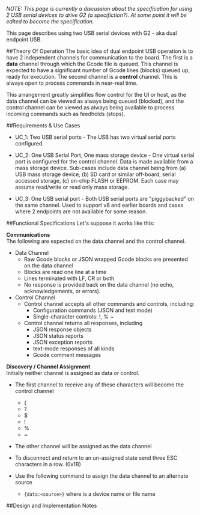 _NOTE: This page is currently a discussion about the specification for using 2 USB serial devices to drive G2 (a specifiction?). At some point it will be edited to become the specification._

This page describes using two USB serial devices with G2 - aka dual endpoint USB. 

##Theory Of Operation
The basic idea of dual endpoint USB operation is to have 2 independent channels for communication to the board. The first is a **data** channel through which the Gcode file is queued. This channel is expected to have a significant number of Gcode lines (blocks) queued up, ready for execution. The second channel is a **control** channel. This is always open to process commands in near-real time.

This arrangement greatly simplifies flow control for the UI or host, as the data channel can be viewed as always being queued (blocked), and the control channel can be viewed as always being available to process incoming commands such as feedholds (stops).

##Requirements & Use Cases

* UC_1: Two USB serial ports - The USB has two virtual serial ports configured.
 
* UC_2: One USB Serial Port, One mass storage device - One virtual serial port is configured for the control channel. Data is made available from a mass storage device. Sub-cases include data channel being from (a) USB mass storage device, (b) SD card or similar off-board, serial accessed storage, (c) on-chip FLASH or EEPROM. Each case may assume read/write or read only mass storage.

* UC_3: One USB serial port - Both USB serial ports are "piggybacked" on the same channel. Used to support v8 and earlier boards and cases where 2 endpoints are not available for some reason.

##Functional Specifications
Let's suppose it works like this:

**Communications**<br>
The following are expected on the data channel and the control channel.
* Data Channel
  * Raw Gcode blocks or JSON wrapped Gcode blocks are presented on the data channel
  * Blocks are read one line at a time
  * Lines terminated with LF, CR or both
  * No response is provided back on the data channel (no echo, acknowledgements, or errors). 
* Control Channel
  * Control channel accepts all other commands and controls, including:
    * Configuration commands (JSON and text mode)
    * Single-character controls: !, % ~
  * Control channel returns all responses, including
    * JSON response objects
    * JSON status reports
    * JSON exception reports
    * text-mode responses of all kinds
    * Gcode comment messages

**Discovery / Channel Assignment**<br>
Initially neither channel is assigned as data or control. 
* The first channel to receive any of these characters will become the control channel
  * {
  * ?
  * $
  * !
  * %
  * ~
* The other channel will be assigned as the data channel
* To disconnect and return to an un-assigned state send three ESC characters in a row. (0x1B)

* Use the following command to assign the data channel to an alternate source
  * `{data:<source>}` where <source> is a device name or file name

##Design and Implementation Notes
